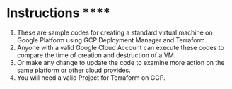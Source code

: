 # Instructions ****

1. These are sample codes for creating a standard virtual machine on Google Platform using GCP Deployment Manager and Terraform. 
2. Anyone with a valid Google Cloud Account can execute these codes to compare the time of creation and destruction of a VM. 
3. Or make any change to update the code to examine more action on the same platform or other cloud provides. 
4. You will need a valid Project for Terraform on GCP.
